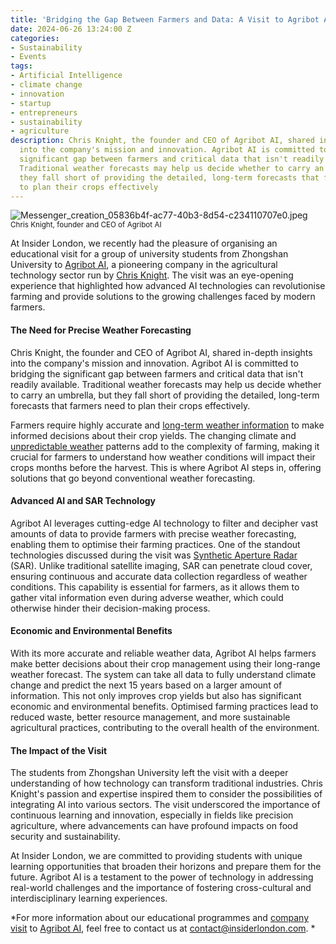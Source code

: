 ```yaml
---
title: 'Bridging the Gap Between Farmers and Data: A Visit to Agribot AI'
date: 2024-06-26 13:24:00 Z
categories:
- Sustainability
- Events
tags:
- Artificial Intelligence
- climate change
- innovation
- startup
- entrepreneurs
- sustainability
- agriculture
description: Chris Knight, the founder and CEO of Agribot AI, shared in-depth insights
  into the company's mission and innovation. Agribot AI is committed to bridging the
  significant gap between farmers and critical data that isn't readily available.
  Traditional weather forecasts may help us decide whether to carry an umbrella, but
  they fall short of providing the detailed, long-term forecasts that farmers need
  to plan their crops effectively
---
```


![Messenger_creation_05836b4f-ac77-40b3-8d54-c234110707e0.jpeg](/uploads/Messenger_creation_05836b4f-ac77-40b3-8d54-c234110707e0.jpeg)
<Small>Chris Knight, founder and CEO of Agribot AI</small>

At Insider London, we recently had the pleasure of organising an educational visit for a group of university students from Zhongshan University to [Agribot AI](https://agribot.ai/), a pioneering company in the agricultural technology sector run by [Chris Knight](https://www.linkedin.com/in/devfail). The visit was an eye-opening experience that highlighted how advanced AI technologies can revolutionise farming and provide solutions to the growing challenges faced by modern farmers.

#### The Need for Precise Weather Forecasting

Chris Knight, the founder and CEO of Agribot AI, shared in-depth insights into the company's mission and innovation. Agribot AI is committed to bridging the significant gap between farmers and critical data that isn't readily available. Traditional weather forecasts may help us decide whether to carry an umbrella, but they fall short of providing the detailed, long-term forecasts that farmers need to plan their crops effectively.

Farmers require highly accurate and [long-term weather information](https://epic.uchicago.edu/insights/better-weather-forecasts-can-help-farmers-adapt-to-climate-change/) to make informed decisions about their crop yields. The changing climate and [unpredictable weather](https://www.bbc.co.uk/weather/articles/cy63gg6zge5o) patterns add to the complexity of farming, making it crucial for farmers to understand how weather conditions will impact their crops months before the harvest. This is where Agribot AI steps in, offering solutions that go beyond conventional weather forecasting.

#### Advanced AI and SAR Technology

Agribot AI leverages cutting-edge AI technology to filter and decipher vast amounts of data to provide farmers with precise weather forecasting, enabling them to optimise their farming practices. One of the standout technologies discussed during the visit was [Synthetic Aperture Radar](https://nisar.jpl.nasa.gov/mission/get-to-know-sar/overview/) (SAR). Unlike traditional satellite imaging, SAR can penetrate cloud cover, ensuring continuous and accurate data collection regardless of weather conditions. This capability is essential for farmers, as it allows them to gather vital information even during adverse weather, which could otherwise hinder their decision-making process.

#### Economic and Environmental Benefits

With its more accurate and reliable weather data, Agribot AI helps farmers make better decisions about their crop management using their long-range weather forecast. The system can take all data to fully understand climate change and predict the next 15 years based on a larger amount of information. This not only improves crop yields but also has significant economic and environmental benefits. Optimised farming practices lead to reduced waste, better resource management, and more sustainable agricultural practices, contributing to the overall health of the environment.

#### The Impact of the Visit

The students from Zhongshan University left the visit with a deeper understanding of how technology can transform traditional industries. Chris Knight's passion and expertise inspired them to consider the possibilities of integrating AI into various sectors. The visit underscored the importance of continuous learning and innovation, especially in fields like precision agriculture, where advancements can have profound impacts on food security and sustainability.

At Insider London, we are committed to providing students with unique learning opportunities that broaden their horizons and prepare them for the future. Agribot AI is a testament to the power of technology in addressing real-world challenges and the importance of fostering cross-cultural and interdisciplinary learning experiences.

*For more information about our educational programmes and [company visit](https://www.insiderlondon.com/london/company-visits/) to [Agribot AI](https://agribot.ai/), feel free to contact us at [contact@insiderlondon.com](mailto:contact@insiderlondon.com).
*